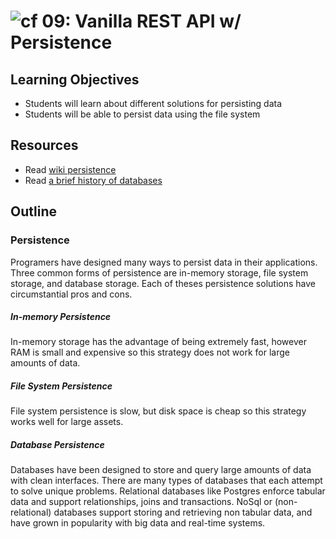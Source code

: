 ![cf](http://i.imgur.com/7v5ASc8.png) 09: Vanilla REST API w/ Persistence
===

## Learning Objectives
* Students will learn about different solutions for persisting data
* Students will be able to persist data using the file system

## Resources
* Read [wiki persistence](https://en.wikipedia.org/wiki/Persistence_(computer_science))
* Read [a brief history of databases](http://avant.org/project/history-of-databases/)

## Outline

### Persistence
Programers have designed many ways to persist data in their applications. Three common forms of persistence are in-memory storage, file system storage, and database storage. Each of theses persistence solutions have circumstantial pros and cons.

##### In-memory Persistence
In-memory storage has the advantage of being extremely fast, however RAM is small and expensive so this strategy does not work for large amounts of data.

##### File System Persistence
File system persistence is slow, but disk space is cheap so this strategy works well for large assets.

##### Database Persistence
Databases have been designed to store and query large amounts of data with clean interfaces. There are many types of databases that each attempt to solve unique problems. Relational databases like Postgres enforce tabular data and support relationships, joins and transactions. NoSql or (non-relational) databases support storing and retrieving non tabular data, and have grown in popularity with big data and real-time systems.
